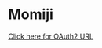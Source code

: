 # Momiji
[Click here for OAuth2 URL](https://discordapp.com/api/oauth2/authorize?client_id=347313122882879489&permissions=8&scope=bot)